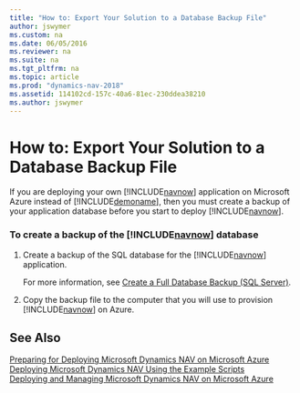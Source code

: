 ```yaml
---
title: "How to: Export Your Solution to a Database Backup File"
author: jswymer
ms.custom: na
ms.date: 06/05/2016
ms.reviewer: na
ms.suite: na
ms.tgt_pltfrm: na
ms.topic: article
ms.prod: "dynamics-nav-2018"
ms.assetid: 114102cd-157c-40a6-81ec-230ddea38210
ms.author: jswymer
---
```

# How to: Export Your Solution to a Database Backup File
If you are deploying your own [!INCLUDE[navnow](includes/navnow_md.md)] application on Microsoft Azure instead of [!INCLUDE[demoname](includes/demoname_md.md)], then you must create a backup of your application database before you start to deploy [!INCLUDE[navnow](includes/navnow_md.md)].  

### To create a backup of the [!INCLUDE[navnow](includes/navnow_md.md)] database  

1.  Create a backup of the SQL database for the [!INCLUDE[navnow](includes/navnow_md.md)] application.  

     For more information, see [Create a Full Database Backup \(SQL Server\)](http://go.microsoft.com/fwlink/?LinkID=296465).  

2.  Copy the backup file to the computer that you will use to provision [!INCLUDE[navnow](includes/navnow_md.md)] on Azure.  

## See Also  
 [Preparing for Deploying Microsoft Dynamics NAV on Microsoft Azure](Preparing-for-Deploying-Microsoft-Dynamics-NAV-on-Microsoft-Azure.md)   
 [Deploying Microsoft Dynamics NAV Using the Example Scripts](Deploying-Microsoft-Dynamics-NAV-Using-the-Example-Scripts.md)   
 [Deploying and Managing Microsoft Dynamics NAV on Microsoft Azure](Deploying-and-Managing-Microsoft-Dynamics-NAV-on-Microsoft-Azure.md)

